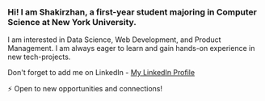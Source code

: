 ### Hi! I am Shakirzhan, a first-year student majoring in Computer Science at New York University. 

I am interested in Data Science, Web Development, and Product Management. I am always eager to learn and gain hands-on experience in new tech-projects.

Don't forget to add me on LinkedIn - [My LinkedIn Profile](https://www.linkedin.com/in/shakeszka/)

⚡ Open to new opportunities and connections!

